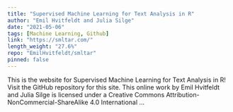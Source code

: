 ```yaml
---
title: "Supervised Machine Learning for Text Analysis in R"
author: "Emil Hvitfeldt and Julia Silge"
date: "2021-05-06"
tags: [Machine Learning, Github]
link: "https://smltar.com/"
length_weight: "27.6%"
repo: "EmilHvitfeldt/smltar"
pinned: false
---
```


This is the website for Supervised Machine Learning for Text Analysis in R! Visit the GitHub repository for this site. This online work by Emil Hvitfeldt and Julia Silge is licensed under a Creative Commons Attribution-NonCommercial-ShareAlike 4.0 International ...
